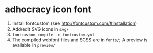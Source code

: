 # adhocracy icon font

1.  Install fontcustom (see <http://fontcustom.com/#installation>)
2.  Add/edit SVG icons in `svg/`
3.  `fontcustom compile -c fontcustom.yml`
4.  The compiled webfont files and SCSS are in `fonts/`; A preview is available in `preview/`
